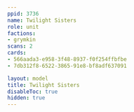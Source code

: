 ```yaml
---
ppid: 3736
name: Twilight Sisters
role: unit
factions:
- grymkin
scans: 2
cards:
- 566aada3-e958-3f48-8937-f0f254ffbfbe
- 7db312f8-6522-3865-91e8-bf8adf637091

layout: model
title: Twilight Sisters
disableToc: true
hidden: true
---
```

